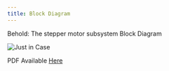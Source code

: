 ```yaml
---
title: Block Diagram
---
```


Behold: The stepper motor subsystem Block Diagram

![Just in Case](https://github.com/user-attachments/assets/1b2ce3e3-70c9-4ee5-90dd-960093764ac6)



PDF Available [Here](https://github.com/user-attachments/files/18627602/Block.Diagram-314.drawio.pdf)
